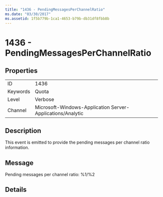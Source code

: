 ```yaml
---
title: "1436 - PendingMessagesPerChannelRatio"
ms.date: "03/30/2017"
ms.assetid: 1f5b779b-1ca1-4653-b79b-db31df8fbb8b
---
```

# 1436 - PendingMessagesPerChannelRatio
## Properties  
  
|||  
|-|-|  
|ID|1436|  
|Keywords|Quota|  
|Level|Verbose|  
|Channel|Microsoft-Windows-Application Server-Applications/Analytic|  
  
## Description  
 This event is emitted to provide the pending messages per channel ratio information.  
  
## Message  
 Pending messages per channel ratio: %1/%2  
  
## Details

